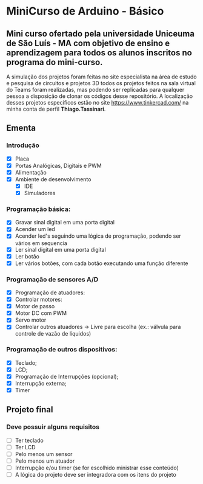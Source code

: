 # MiniCurso de Arduino - Básico
## Mini curso ofertado pela universidade Uniceuma de São Luís - MA com objetivo de ensino e aprendizagem para todos os alunos inscritos no programa do mini-curso.

A simulação dos projetos foram feitas no site especialista na área de estudo e pesquisa de circuitos e projetos 3D todos os projetos feitos na sala virtual do Teams foram realizadas, mas podendo ser replicadas para qualquer pessoa a disposição de clonar os códigos
desse repositório. A localização desses projetos específicos estão no site https://www.tinkercad.com/ na minha conta de perfil **Thiago.Tassinari**.   

## Ementa

### Introdução 
- [X] Placa
- [X] Portas Analógicas, Digitais e PWM
- [X] Alimentação 
- [X] Ambiente de desenvolvimento 
  - [X] IDE 
  - [X] Simuladores 
### Programação básica: 
  - [X] Gravar sinal digital em uma porta digital 
  - [X] Acender um led 
  - [X] Acender led's seguindo uma lógica de programação, podendo ser vários em sequencia 
  - [X] Ler sinal digital em uma porta digital 
  - [X] Ler botão 
  - [X] Ler vários botões, com cada botão executando uma função diferente 
### Programação de sensores A/D 
  - [X] Programação de atuadores: 
  - [X] Controlar motores: 
  - [X] Motor de passo 
  - [X] Motor DC com PWM 
  - [X] Servo motor 
  - [X] Controlar outros atuadores ->
        Livre para escolha (ex.: válvula para controle de vazão de líquidos) 
### Programação de outros dispositivos: 
- [X] Teclado; 
- [X] LCD; 
- [X] Programação de Interrupções (opcional); 
- [X] Interrupção externa; 
- [X] Timer  

## Projeto final 
### Deve possuir alguns requisitos 
- [ ] Ter teclado 
- [ ] Ter LCD 
- [ ] Pelo menos um sensor 
- [ ] Pelo menos um atuador 
- [ ] Interrupção e/ou timer (se for escolhido ministrar esse conteúdo) 
- [ ] A lógica do projeto deve ser integradora com os itens do projeto
